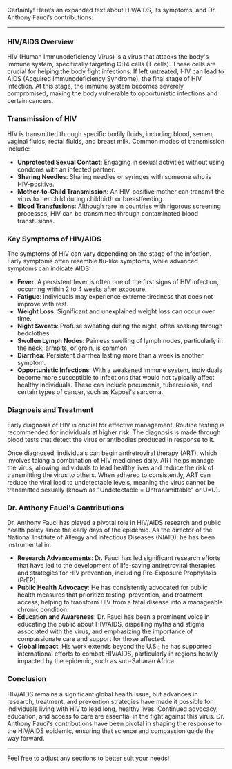 Certainly! Here’s an expanded text about HIV/AIDS, its symptoms, and Dr. Anthony Fauci’s contributions:

---

### HIV/AIDS Overview

HIV (Human Immunodeficiency Virus) is a virus that attacks the body's immune system, specifically targeting CD4 cells (T cells). These cells are crucial for helping the body fight infections. If left untreated, HIV can lead to AIDS (Acquired Immunodeficiency Syndrome), the final stage of HIV infection. At this stage, the immune system becomes severely compromised, making the body vulnerable to opportunistic infections and certain cancers.

### Transmission of HIV

HIV is transmitted through specific bodily fluids, including blood, semen, vaginal fluids, rectal fluids, and breast milk. Common modes of transmission include:

- **Unprotected Sexual Contact**: Engaging in sexual activities without using condoms with an infected partner.
- **Sharing Needles**: Sharing needles or syringes with someone who is HIV-positive.
- **Mother-to-Child Transmission**: An HIV-positive mother can transmit the virus to her child during childbirth or breastfeeding.
- **Blood Transfusions**: Although rare in countries with rigorous screening processes, HIV can be transmitted through contaminated blood transfusions.

### Key Symptoms of HIV/AIDS

The symptoms of HIV can vary depending on the stage of the infection. Early symptoms often resemble flu-like symptoms, while advanced symptoms can indicate AIDS:

- **Fever**: A persistent fever is often one of the first signs of HIV infection, occurring within 2 to 4 weeks after exposure.
- **Fatigue**: Individuals may experience extreme tiredness that does not improve with rest.
- **Weight Loss**: Significant and unexplained weight loss can occur over time.
- **Night Sweats**: Profuse sweating during the night, often soaking through bedclothes.
- **Swollen Lymph Nodes**: Painless swelling of lymph nodes, particularly in the neck, armpits, or groin, is common.
- **Diarrhea**: Persistent diarrhea lasting more than a week is another symptom.
- **Opportunistic Infections**: With a weakened immune system, individuals become more susceptible to infections that would not typically affect healthy individuals. These can include pneumonia, tuberculosis, and certain types of cancer, such as Kaposi's sarcoma.

### Diagnosis and Treatment

Early diagnosis of HIV is crucial for effective management. Routine testing is recommended for individuals at higher risk. The diagnosis is made through blood tests that detect the virus or antibodies produced in response to it.

Once diagnosed, individuals can begin antiretroviral therapy (ART), which involves taking a combination of HIV medicines daily. ART helps manage the virus, allowing individuals to lead healthy lives and reduce the risk of transmitting the virus to others. When adhered to consistently, ART can reduce the viral load to undetectable levels, meaning the virus cannot be transmitted sexually (known as "Undetectable = Untransmittable" or U=U).

### Dr. Anthony Fauci's Contributions

Dr. Anthony Fauci has played a pivotal role in HIV/AIDS research and public health policy since the early days of the epidemic. As the director of the National Institute of Allergy and Infectious Diseases (NIAID), he has been instrumental in:

- **Research Advancements**: Dr. Fauci has led significant research efforts that have led to the development of life-saving antiretroviral therapies and strategies for HIV prevention, including Pre-Exposure Prophylaxis (PrEP).
- **Public Health Advocacy**: He has consistently advocated for public health measures that prioritize testing, prevention, and treatment access, helping to transform HIV from a fatal disease into a manageable chronic condition.
- **Education and Awareness**: Dr. Fauci has been a prominent voice in educating the public about HIV/AIDS, dispelling myths and stigma associated with the virus, and emphasizing the importance of compassionate care and support for those affected.
- **Global Impact**: His work extends beyond the U.S.; he has supported international efforts to combat HIV/AIDS, particularly in regions heavily impacted by the epidemic, such as sub-Saharan Africa.

### Conclusion

HIV/AIDS remains a significant global health issue, but advances in research, treatment, and prevention strategies have made it possible for individuals living with HIV to lead long, healthy lives. Continued advocacy, education, and access to care are essential in the fight against this virus. Dr. Anthony Fauci's contributions have been pivotal in shaping the response to the HIV/AIDS epidemic, ensuring that science and compassion guide the way forward.

--- 

Feel free to adjust any sections to better suit your needs!